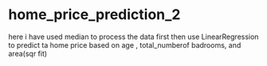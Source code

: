 # home_price_prediction_2
here i have used median to process the data first then use LinearRegression to predict ta home price based on age , total_numberof badrooms, and area(sqr fit)
